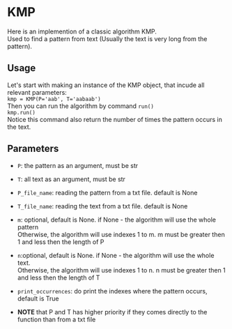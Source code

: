 # KMP
Here is an implemention of a classic algorithm KMP.  
Used to find a pattern from text (Usually the text is very long from the pattern).

## Usage
Let's start with making an instance of the KMP object, that incude all relevant parameters:  
```kmp = KMP(P='aab', T='aabaab')```  
Then you can run the algorithm by command ```run()```  
```kmp.run()```  
Notice this command also return the number of times the pattern occurs in the text.  

## Parameters

* ```P```: the pattern as an argument, must be str
* ```T```: all text as an argument, must be str

* ```P_file_name```: reading the pattern from a txt file. default is None
* ```T_file_name```: reading the text from a txt file. default is None

* ```m```: optional, default is None. if None - the algorithm will use the whole pattern  
Otherwise, the algorithm will use indexes 1 to m. m must be greater then 1 and less then the length of P

* ```n```:optional, default is None. if None - the algorithm will use the whole text.  
Otherwise, the algorithm will use indexes 1 to n. n must be greater then 1 and less then the length of T

* ```print_occurrences```: do print the indexes where the pattern occurs, default is True

* **NOTE** that P and T has higher priority if they comes directly to the function than from a txt file
